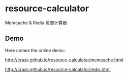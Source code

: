 # resource-calculator
Memcache &amp; Redis 资源计算器


## Demo

Here comes the online demo:

<http://crask.github.io/resource-calculator/memcache.html>

<http://crask.github.io/resource-calculator/redis.html>
